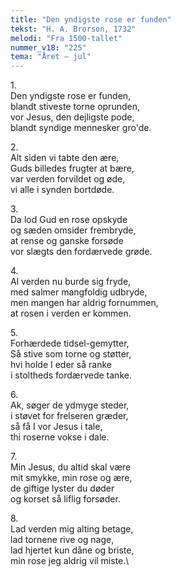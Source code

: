 ```yaml
---
title: "Den yndigste rose er funden"
tekst: "H. A. Brorson, 1732"
melodi: "Fra 1500-tallet"
nummer_v18: "225"
tema: "Året – jul"
---
```

1\.\
Den yndigste rose er funden,\
blandt stiveste torne oprunden,\
vor Jesus, den dejligste pode,\
blandt syndige mennesker gro'de.

2\.\
Alt siden vi tabte den ære,\
Guds billedes frugter at bære,\
var verden forvildet og øde,\
vi alle i synden bortdøde.

3\.\
Da lod Gud en rose opskyde\
og sæden omsider frembryde,\
at rense og ganske forsøde\
vor slægts den fordærvede grøde.

4\.\
Al verden nu burde sig fryde,\
med salmer mangfoldig udbryde,\
men mangen har aldrig fornummen,\
at rosen i verden er kommen.

5\.\
Forhærdede tidsel-gemytter,\
Så stive som torne og støtter,\
hvi holde I eder så ranke\
i stoltheds fordærvede tanke.

6\.\
Ak, søger de ydmyge steder,\
i støvet for frelseren græder,\
så få I vor Jesus i tale,\
thi roserne vokse i dale.

7\.\
Min Jesus, du altid skal være\
mit smykke, min rose og ære,\
de giftige lyster du døder\
og korset så liflig forsøder.

8\.\
Lad verden mig alting betage,\
lad tornene rive og nage,\
lad hjertet kun dåne og briste,\
min rose jeg aldrig vil miste.\

